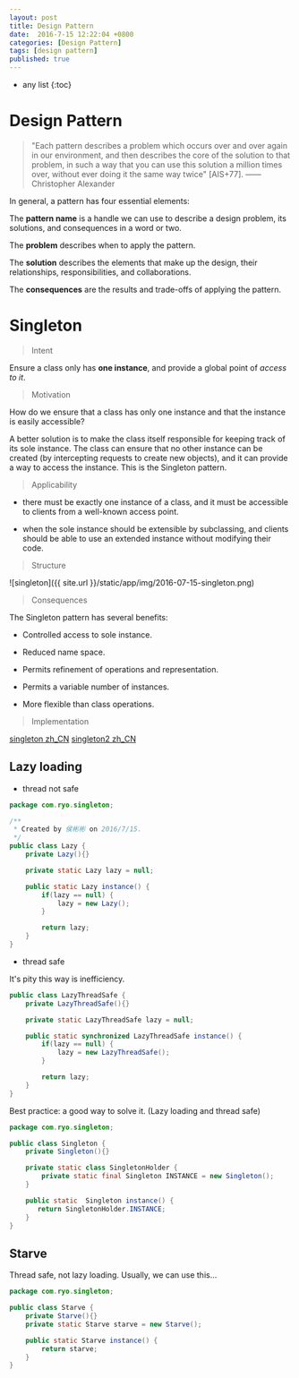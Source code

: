 ```yaml
---
layout: post
title: Design Pattern
date:  2016-7-15 12:22:04 +0800
categories: [Design Pattern]
tags: [design pattern]
published: true
---
```


* any list
{:toc}

# Design Pattern

> "Each pattern describes a problem which occurs over and over again in our environment, and then describes the core of the solution
to that problem, in such a way that you can use this solution a million times over, without ever doing it the same way twice" [AIS+77].
    —— Christopher Alexander

In general, a pattern has four essential elements:

The **pattern name** is a handle we can use to describe a design problem, its solutions, and consequences in a word or two.

The **problem** describes when to apply the pattern.

The **solution** describes the elements that make up the design, their relationships, responsibilities, and collaborations.

The **consequences** are the results and trade-offs of applying the pattern.

# Singleton

> Intent

Ensure a class only has **one instance**, and provide a global point of *access to it*.

> Motivation

How do we ensure that a class has only one instance and that the instance is easily accessible?

A better solution is to make the class itself responsible for keeping track of its sole instance.
The class can ensure that no other instance can be created (by intercepting requests to create new objects),
and it can provide a way to access the instance. This is the Singleton pattern.

> Applicability

- there must be exactly one instance of a class, and it must be accessible to clients from a well-known access point.

- when the sole instance should be extensible by subclassing, and clients should be able to use an extended instance without modifying their code.

> Structure

![singleton]({{ site.url }}/static/app/img/2016-07-15-singleton.png)

> Consequences

The Singleton pattern has several benefits:

- Controlled access to sole instance.

- Reduced name space.

- Permits refinement of operations and representation.

- Permits a variable number of instances.

- More flexible than class operations.

> Implementation

[singleton zh_CN](http://cantellow.iteye.com/blog/838473)
[singleton2 zh_CN](http://blog.csdn.net/jason0539/article/details/23297037/)

## Lazy loading

- thread not safe

```java
package com.ryo.singleton;

/**
 * Created by 侯彬彬 on 2016/7/15.
 */
public class Lazy {
    private Lazy(){}

    private static Lazy lazy = null;

    public static Lazy instance() {
        if(lazy == null) {
            lazy = new Lazy();
        }

        return lazy;
    }
}
```

- thread safe

It's pity this way is inefficiency.

```java
public class LazyThreadSafe {
    private LazyThreadSafe(){}

    private static LazyThreadSafe lazy = null;

    public static synchronized LazyThreadSafe instance() {
        if(lazy == null) {
            lazy = new LazyThreadSafe();
        }

        return lazy;
    }
}
```

Best practice: a good way to solve it. (Lazy loading and thread safe)

```java
package com.ryo.singleton;

public class Singleton {
    private Singleton(){}

    private static class SingletonHolder {
        private static final Singleton INSTANCE = new Singleton();
    }

    public static  Singleton instance() {
       return SingletonHolder.INSTANCE;
    }
}
```

## Starve

Thread safe, not lazy loading. Usually, we can use this...

```java
package com.ryo.singleton;

public class Starve {
    private Starve(){}
    private static Starve starve = new Starve();

    public static Starve instance() {
        return starve;
    }
}
```



